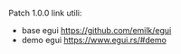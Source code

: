 Patch 1.0.0
link utili:
- base egui https://github.com/emilk/egui
- demo egui https://www.egui.rs/#demo
